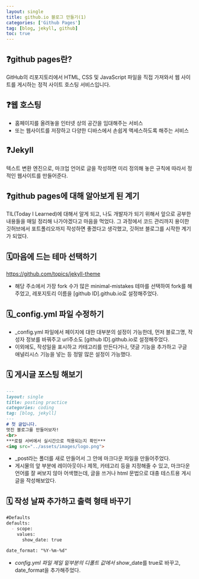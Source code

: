 ```yaml
---
layout: single
title: github.io 블로그 만들기(1)
categories: ['Github Pages']
tag: [blog, jekyll, github]
toc: true
---
```




## ❓github pages란?

  GitHub의 리포지토리에서 HTML, CSS 및 JavaScript 파일을 직접 가져와서 웹 사이트를 게시하는 정적 사이트 호스팅 서비스입니다. 


## ❓웹 호스팅

  - 홈페이지를 올려놓을 인터넷 상의 공간을 임대해주는 서비스
  - 또는 웹사이트를 저장하고 다양한 디바스에서 손쉽게 액세스하도록 해주는 서비스


## ❓Jekyll

  텍스트 변환 엔진으로, 마크업 언어로 글을 작성하면 미리 정의해 놓은 규칙에 따라서 정적인 웹사이트를 만들어준다.


## ❓github pages에 대해 알아보게 된 계기

 TIL(Today I Learned)에 대해서 알게 되고, 나도 개발자가 되기 위해서 앞으로 공부한 내용들을 매일 정리해 나가야겠다고 마음을 먹었다. 그 과정에서 코드 관리까지 용이한 깃허브에서 포트폴리오까지 작성하면 좋겠다고 생각했고, 깃허브 블로그를 시작한 계기가 되었다.


## 🗓️마음에 드는 테마 선택하기

https://github.com/topics/jekyll-theme

- 해당 주소에서 가장 fork 수가 많은 minimal-mistakes 테마를 선택하여 fork를 해주었고, 레포지토리 이름을 [github ID].github.io로 설정해주었다.


## 🗓️_config.yml 파일 수정하기

- _config.yml 파일에서 페이지에 대한 대부분의 설정이 가능한데, 먼저 블로그명, 작성자 정보를 바꿔주고 url주소도 [github ID].github.io로 설정해주었다.
- 이외에도, 작성일을 표시하고 카테고리를 만든다거나, 댓글 기능을 추가하고 구글 애널리시스 기능을 넣는 등 정말 많은 설정이 가능했다.


## 🗓️ 게시글 포스팅 해보기

```markdown
---
layout: single
title: posting practice
categories: coding
tag: [blog, jekyll]
---
# 첫 글입니다.
멋진 블로그를 만들어보자!
<br>
***로컬 서버에서 실시간으로 적용되는지 확인***
<img src="../assets/images/logo.png">
```

- _post라는 폴더를 새로 만들어서 그 안에 마크다운 파일을 만들어주었다.
- 게시물의 앞 부분에 레이아웃이나 제목, 카테고리 등을 지정해줄 수 있고, 마크다운 언어를 잘 써보지 않아 어색했는데, 글을 쓰거나 html 문법으로 대충 테스트용 게시글을 작성해보았다.


## 🗓️ 작성 날짜 추가하고 출력 형태 바꾸기

```markdown
#Defaults
defaults:
  - scope:
    values:
      show_date: true

date_format: "%Y-%m-%d"
```

- *config.yml 파일 제일 밑부분의 디폴트 값에서 show*_date를 true로 바꾸고, date_format을 추가해주었다.
